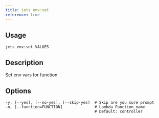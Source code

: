 ```yaml
---
title: jets env:set
reference: true
---
```


## Usage

    jets env:set VALUES

## Description

Set env vars for function


## Options

```
-y, [--yes], [--no-yes], [--skip-yes]  # Skip are you sure prompt
-n, [--function=FUNCTION]              # Lambda Function name
                                       # Default: controller
```

